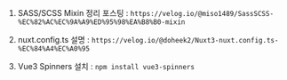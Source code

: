 1. SASS/SCSS Mixin 정리 포스팅 : `https://velog.io/@miso1489/SassSCSS-%EC%82%AC%EC%9A%A9%ED%95%98%EA%B8%B0-mixin`

2. nuxt.config.ts 설명 : `https://velog.io/@doheek2/Nuxt3-nuxt.config.ts-%EC%84%A4%EC%A0%95`

3. Vue3 Spinners 설치 : `npm install vue3-spinners`
